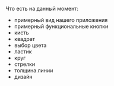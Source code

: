 Что есть на данный момент:
- примерный вид нашего приложения
- примерный функциональные кнопки
- кисть
- квадрат
- выбор цвета
- ластик
- круг
- стрелки
- толщина линии
- дизайн